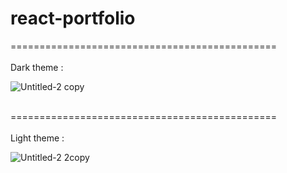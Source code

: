 # react-portfolio


============================================== </br> </br>
Dark theme : </br>

![Untitled-2 copy](https://user-images.githubusercontent.com/71553249/145126788-ec787386-2c1e-44ea-a005-1acc596cdf07.jpg)</br></br>



============================================== </br> </br>
Light theme : </br>

![Untitled-2 2copy](https://user-images.githubusercontent.com/71553249/145126801-dc97a1d3-8f5c-45c4-b980-9e822391fb88.jpg)

